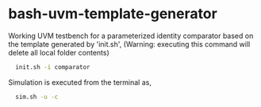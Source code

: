 # bash-uvm-template-generator

Working UVM testbench for a parameterized identity comparator based on the template generated by 'init.sh', (Warning: executing this command will delete all local folder contents)
```bash
  init.sh -i comparator
```

Simulation is executed from the terminal as,

```bash
  sim.sh -u -c
```
